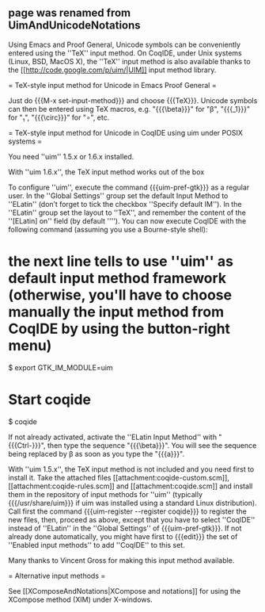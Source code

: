 ## page was renamed from UimAndUnicodeNotations
Using Emacs and Proof General, Unicode symbols can be conveniently entered using the ''TeX'' input method. On CoqIDE, under Unix systems (Linux, BSD, MacOS X), the ''TeX'' input method is also available thanks to the [[http://code.google.com/p/uim/|UIM]] input method library.

= TeX-style input method for Unicode in Emacs Proof General =

Just do {{{M-x set-input-method}}} and choose {{{TeX}}}. Unicode symbols can then be entered using TeX macros, e.g. "{{{\beta}}}" for "β", "{{{_1}}}" for "₁", "{{{\circ}}}" for "∘", etc.

= TeX-style input method for Unicode in CoqIDE using uim under POSIX systems =

You need ''uim'' 1.5.x or 1.6.x installed.

With ''uim 1.6.x'', the TeX input method works out of the box

To configure ''uim'', execute the command {{{uim-pref-gtk}}} as a regular user. In the ''Global Settings'' group set the default Input Method to ''ELatin'' (don’t forget to tick the checkbox ''Specify default IM''). In the ''ELatin'' group set the layout to ''TeX'', and remember the content of the ''[ELatin] on'' field (by default ''<Control>''). You can now execute CoqIDE with the following command (assuming you use a Bourne-style shell):


# the next line tells to use ''uim'' as default input method framework (otherwise, you'll have to choose manually the input method from CoqIDE by using the button-right menu) 

$ export GTK_IM_MODULE=uim  

# Start coqide

$ coqide

If not already activated, activate the ''ELatin Input Method'' with "{{{Ctrl-\}}}", then type the sequence "{{{\beta}}}". You will see the sequence being replaced by β as soon as you type the "{{{a}}}".

With ''uim 1.5.x'', the TeX input method is not included and you need first to install it. Take the attached files [[attachment:coqide-custom.scm]], [[attachment:coqide-rules.scm]] and [[attachment:coqide.scm]] and install them in the repository of input methods for ''uim'' (typically {{{/usr/share/uim}}} if uim was installed using a standard Linux distribution). Call first the command {{{uim-register --register coqide}}} to register the new files, then, proceed as above, except that you have to select ''CoqIDE'' instead of ''ELatin'' in the ''Global Settings'' of {{{uim-pref-gtk}}}. If not already done automatically, you might have first to {{{edit}}} the set of ''Enabled input methods'' to add ''CoqIDE'' to this set.

Many thanks to Vincent Gross for making this input method available.

= Alternative input methods =

See [[XComposeAndNotations|XCompose and notations]] for using the XCompose method (XIM) under X-windows.
